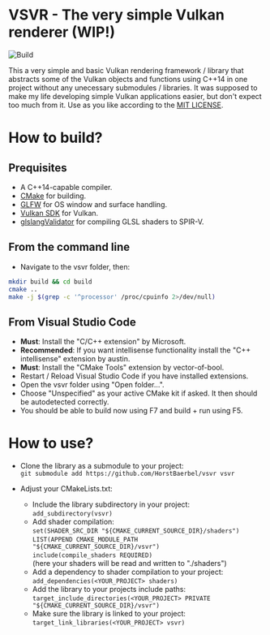 # VSVR - The very simple Vulkan renderer (WIP!)

![Build](https://github.com/HorstBaerbel/vsvr/workflows/C/C++%20CI/badge.svg)

This a very simple and basic Vulkan rendering framework / library that abstracts some of the Vulkan objects and functions using C++14 in one project without any unecessary submodules / libraries. It was supposed to make my life developing simple Vulkan applications easier, but don't expect too much from it. Use as you like according to the [MIT LICENSE](LICENSE).

# How to build?

## Prequisites

* A C++14-capable compiler.
* [CMake](https://cmake.org/) for building.
* [GLFW](https://www.glfw.org/) for OS window and surface handling.
* [Vulkan SDK](https://vulkan.lunarg.com/) for Vulkan.
* [glslangValidator](https://github.com/KhronosGroup/glslang) for compiling GLSL shaders to SPIR-V.

## From the command line

* Navigate to the vsvr folder, then:

```sh
mkdir build && cd build
cmake ..
make -j $(grep -c '^processor' /proc/cpuinfo 2>/dev/null)
```

## From Visual Studio Code

* **Must**: Install the "C/C++ extension" by Microsoft.
* **Recommended**: If you want intellisense functionality install the "C++ intellisense" extension by austin.
* **Must**: Install the "CMake Tools" extension by vector-of-bool.
* Restart / Reload Visual Studio Code if you have installed extensions.
* Open the vsvr folder using "Open folder...".
* Choose "Unspecified" as your active CMake kit if asked. It then should be autodetected correctly.
* You should be able to build now using F7 and build + run using F5.

# How to use?

* Clone the library as a submodule to your project:  
```git submodule add https://github.com/HorstBaerbel/vsvr vsvr```

* Adjust your CMakeLists.txt:
  * Include the library subdirectory in your project:  
```add_subdirectory(vsvr)```
  * Add shader compilation:  
```set(SHADER_SRC_DIR "${CMAKE_CURRENT_SOURCE_DIR}/shaders")```  
```LIST(APPEND CMAKE_MODULE_PATH "${CMAKE_CURRENT_SOURCE_DIR}/vsvr")```  
```include(compile_shaders REQUIRED)```  
(here your shaders will be read and written to "./shaders")
  * Add a dependency to shader compilation to your project:  
```add_dependencies(<YOUR_PROJECT> shaders)```
  * Add the library to your projects include paths:  
```target_include_directories(<YOUR_PROJECT> PRIVATE "${CMAKE_CURRENT_SOURCE_DIR}/vsvr")```
  * Make sure the library is linked to your project:  
```target_link_libraries(<YOUR_PROJECT> vsvr)```
